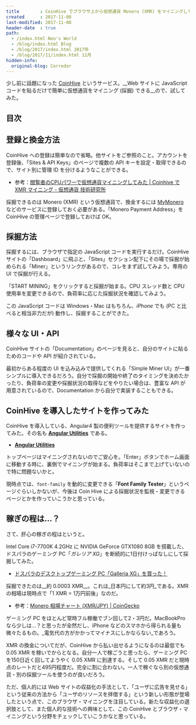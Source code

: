 ```yaml
---
title        : CoinHive でブラウザ上から仮想通貨 Monero (XMR) をマイニングしてみた
created      : 2017-11-08
last-modified: 2017-11-08
header-date  : true
path:
  - /index.html Neo's World
  - /blog/index.html Blog
  - /blog/2017/index.html 2017年
  - /blog/2017/11/index.html 11月
hidden-info:
  original-blog: Corredor
---
```


少し前に話題になった [CoinHive](https://coinhive.com/) というサービス。__Web サイトに JavaScript コードを貼るだけで簡単に仮想通貨をマイニング (採掘) できる__ので、試してみた。

## 目次

## 登録と換金方法

CoinHive への登録は簡単なので省略。他サイトをご参照のこと。アカウントを登録後、「Sites & API Keys」のページで複数の API キーを設定・取得できるので、サイト別に管理 ID を分けるようなことができる。

- 参考：[閲覧者のCPUパワーで仮想通貨マイニングしてみた | Coinhive で XMR マイニング - 仮想通貨 技術研究所](http://tetsuyaimagawa.hatenablog.com/entry/2017/09/21/coinhive)

採掘できるのは Monero (XMR) という仮想通貨で、換金するには [MyMonero](https://mymonero.com/) などのサービスに登録しておく必要がある。「Monero Payment Address」を CoinHive の管理ページで登録しておけば OK。

## 採掘方法

採掘するには、ブラウザで指定の JavaScript コードを実行するだけ。CoinHive サイトの「Dashboard」に飛ぶと、「Sites」セクション配下にその場で採掘が始められる「Miner」というリンクがあるので、コレをまず試してみよう。専用の UI で採掘が行える。

「START MINING」をクリックすると採掘が始まる。CPU スレッド数と CPU 使用率を変更できるので、負荷率に応じた採掘状況を確認してみよう。

この JavaScript コードは Windows・Mac はもちろん、_iPhone_ でも (PC と比べると相当非力だが) 動作し、採掘することができた。

## 様々な UI・API

CoinHive サイトの「Documentation」のページを見ると、自分のサイトに貼るためのコードや API が紹介されている。

最初からある程度の UI を込み込みで提供してくれる「Simple Miner UI」が一番シンプルに導入できるだろう。自分で採掘の開始や終了のタイミングを決めたかったり、負荷率の変更や採掘状況の取得などをやりたい場合は、豊富な API が用意されているので、Documentation から自分で実装することもできる。

## CoinHive を導入したサイトを作ってみた

CoinHive を導入している、Angular4 製の便利ツールを提供するサイトを作ってみた。その名も __[Angular Utilities](https://neos21.github.io/angular-utilities/)__ である。

- __[Angular Utilities](https://neos21.github.io/angular-utilities/)__

トップページはマイニングされないのでご安心を。「Enter」ボタンでホーム画面に移動する時に、裏側でマイニングが始まる。負荷率はそこまで上げていないので特に問題ないかと。

現時点では、`font-family` を動的に変更できる「__Font Family Tester__」というページぐらいしかないが、今後は Coin Hive による採掘状況を監視・変更できるページとかを作っていこうかと思っている。

## 稼ぎの程は…？

さて、肝心の稼ぎの程はというと。

Intel Core i7-7700K 4.2GHz に NVIDIA GeForce GTX1080 8GB を搭載した、ドスパラのゲーミング PC「_ガレリア XG_」を断続的に1日付けっぱなしにして採掘してみた。

- [ドスパラのデスクトップゲーミング PC「Galleria XG」を買った！](/blog/2017/08/08-03.html)

採掘できたのは__約 0.0003 XMR__。これは_日本円にして約3円_である。XMR の相場は現時点で「1 XMR = 1万円前後」なのだ。

- 参考：[Monero 相場チャート (XMR/JPY) | CoinGecko](https://www.coingecko.com/ja/%E7%9B%B8%E5%A0%B4%E3%83%81%E3%83%A3%E3%83%BC%E3%83%88/monero/jpy)

ゲーミング PC をほとんど常時フル稼働でブン回して2・3円だ。MacBookPro なら少しは…？と思ったが全然だし、iPhone などのスマホから得られる量も微々たるもの。_電気代の方がかかってマイナスにしかならない_であろう。

XMR の換金についてだが、CoinHive から払い出せるようになるのは最低でも 0.05 XMR を稼いでからとなる。自分一人で稼ごうと思ったら、ゲーミング PC を150日近く回してようやく 0.05 XMR に到達する。そして 0.05 XMR だと現時点のレートだと495円程度だ。完全に割に合わない。一人で稼ぐなら別の仮想通貨・別の採掘ツールを使うのが良いだろう。

ただ、個人的には Web サイトの収益化の手法として、「ユーザに広告を見せる」という従来の方法から「ユーザのリソースを拝借する」という新しい形態が登場したという点で、このブラウザ・マイニングを注目している。新たな収益化の選択肢として、また個人的な技術への興味として、この CoinHive とブラウザ・マイニングという分野をチェックしていこうかなと思っている。
